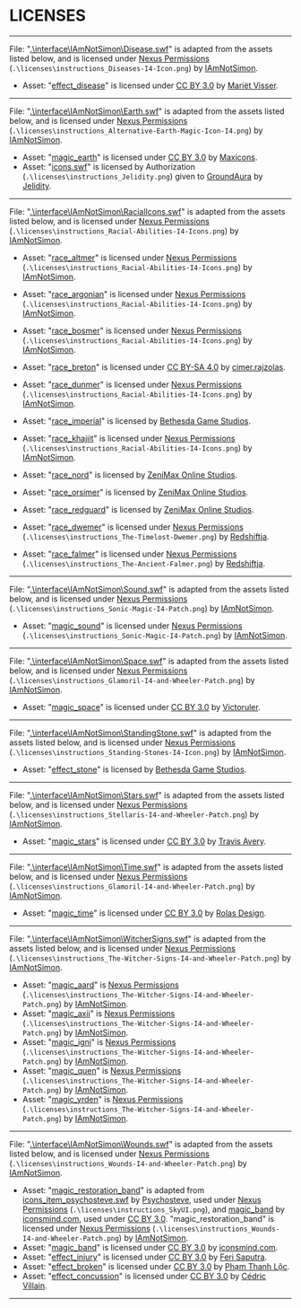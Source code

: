 # LICENSES

---

File: "[.\interface\IAmNotSimon\Disease.swf](https://www.nexusmods.com/skyrimspecialedition/mods/94076)" is adapted from the assets listed below, and is licensed under [Nexus Permissions](https://www.nexusmods.com/skyrimspecialedition/mods/94076) (`.\licenses\instructions_Diseases-I4-Icon.png`) by [IAmNotSimon](https://www.nexusmods.com/users/160117868).

- Asset: "[effect_disease](https://thenounproject.com/icon/corona-3617736/)" is licensed under [CC BY 3.0](https://creativecommons.org/licenses/by/3.0/) by [Mariët Visser](https://thenounproject.com/mariet4/).

---

File: "[.\interface\IAmNotSimon\Earth.swf](https://www.nexusmods.com/skyrimspecialedition/mods/92170)" is adapted from the assets listed below, and is licensed under [Nexus Permissions](https://www.nexusmods.com/skyrimspecialedition/mods/92170) (`.\licenses\instructions_Alternative-Earth-Magic-Icon-I4.png`) by [IAmNotSimon](https://www.nexusmods.com/users/160117868).

- Asset: "[magic_earth](https://thenounproject.com/icon/element-mountain-2360067/)" is licensed under [CC BY 3.0](https://creativecommons.org/licenses/by/3.0/) by [Maxicons](https://thenounproject.com/maxicons/).
- Asset: "[icons.swf](https://www.nexusmods.com/skyrimspecialedition/mods/85702)" is licensed by Authorization (`.\licenses\instructions_Jelidity.png`) given to [GroundAura](https://www.nexusmods.com/users/97658973) by [Jelidity](https://www.nexusmods.com/users/4569617).

---

File: "[.\interface\IAmNotSimon\RacialIcons.swf](https://www.nexusmods.com/skyrimspecialedition/mods/93219)" is adapted from the assets listed below, and is licensed under [Nexus Permissions](https://www.nexusmods.com/skyrimspecialedition/mods/93219) (`.\licenses\instructions_Racial-Abilities-I4-Icons.png`) by [IAmNotSimon](https://www.nexusmods.com/users/160117868).

- Asset: "[race_altmer](https://www.nexusmods.com/skyrimspecialedition/mods/93219)" is licensed under [Nexus Permissions](https://www.nexusmods.com/skyrimspecialedition/mods/93219) (`.\licenses\instructions_Racial-Abilities-I4-Icons.png`) by [IAmNotSimon](https://www.nexusmods.com/users/160117868).
- Asset: "[race_argonian](https://www.nexusmods.com/skyrimspecialedition/mods/93219)" is licensed under [Nexus Permissions](https://www.nexusmods.com/skyrimspecialedition/mods/93219) (`.\licenses\instructions_Racial-Abilities-I4-Icons.png`) by [IAmNotSimon](https://www.nexusmods.com/users/160117868).
- Asset: "[race_bosmer](https://www.nexusmods.com/skyrimspecialedition/mods/93219)" is licensed under [Nexus Permissions](https://www.nexusmods.com/skyrimspecialedition/mods/93219) (`.\licenses\instructions_Racial-Abilities-I4-Icons.png`) by [IAmNotSimon](https://www.nexusmods.com/users/160117868).
- Asset: "[race_breton](https://en.wikipedia.org/wiki/Triquetra#/media/File:Coa_Illustration_Cross_Triquetra.svg)" is licensed under [CC BY-SA 4.0](https://creativecommons.org/licenses/by-sa/4.0/) by [cimer.rajzolas](https://commons.wikimedia.org/wiki/User:Madboy74).

- Asset: "[race_dunmer](https://www.nexusmods.com/skyrimspecialedition/mods/93219)" is licensed under [Nexus Permissions](https://www.nexusmods.com/skyrimspecialedition/mods/93219) (`.\licenses\instructions_Racial-Abilities-I4-Icons.png`) by [IAmNotSimon](https://www.nexusmods.com/users/160117868).
- Asset: "[race_imperial](https://store.steampowered.com/app/489830/The_Elder_Scrolls_V_Skyrim_Special_Edition/)" is licensed by [Bethesda Game Studios](https://bethesdagamestudios.com/).
- Asset: "[race_khajiit](https://www.nexusmods.com/skyrimspecialedition/mods/93219)" is licensed under [Nexus Permissions](https://www.nexusmods.com/skyrimspecialedition/mods/93219) (`.\licenses\instructions_Racial-Abilities-I4-Icons.png`) by [IAmNotSimon](https://www.nexusmods.com/users/160117868).
- Asset: "[race_nord](https://en.uesp.net/wiki/Category:Online-Icons-Races)" is licensed by [ZeniMax Online Studios](https://www.zenimaxonline.com/).
- Asset: "[race_orsimer](https://en.uesp.net/wiki/Category:Online-Icons-Races)" is licensed by [ZeniMax Online Studios](https://www.zenimaxonline.com/).
- Asset: "[race_redguard](https://en.uesp.net/wiki/Category:Online-Icons-Races)" is licensed by [ZeniMax Online Studios](https://www.zenimaxonline.com/).
- Asset: "[race_dwemer](https://www.nexusmods.com/skyrimspecialedition/mods/93219)" is licensed under [Nexus Permissions](https://www.nexusmods.com/skyrimspecialedition/mods/22499) (`.\licenses\instructions_The-Timelost-Dwemer.png`) by [Redshiftja](https://www.nexusmods.com/users/6768899).
- Asset: "[race_falmer](https://www.nexusmods.com/skyrimspecialedition/mods/93219)" is licensed under [Nexus Permissions](https://www.nexusmods.com/skyrimspecialedition/mods/16854) (`.\licenses\instructions_The-Ancient-Falmer.png`) by [Redshiftja](https://www.nexusmods.com/users/6768899).

---

File: "[.\interface\IAmNotSimon\Sound.swf](https://www.nexusmods.com/skyrimspecialedition/mods/92091)" is adapted from the assets listed below, and is licensed under [Nexus Permissions](https://www.nexusmods.com/skyrimspecialedition/mods/92091) (`.\licenses\instructions_Sonic-Magic-I4-Patch.png`) by [IAmNotSimon](https://www.nexusmods.com/users/160117868).

- Asset: "[magic_sound](https://www.nexusmods.com/skyrimspecialedition/mods/92091)" is licensed under [Nexus Permissions](https://www.nexusmods.com/skyrimspecialedition/mods/92091) (`.\licenses\instructions_Sonic-Magic-I4-Patch.png`) by [IAmNotSimon](https://www.nexusmods.com/users/160117868).

---

File: "[.\interface\IAmNotSimon\Space.swf](https://www.nexusmods.com/skyrimspecialedition/mods/92292)" is adapted from the assets listed below, and is licensed under [Nexus Permissions](https://www.nexusmods.com/skyrimspecialedition/mods/92292) (`.\licenses\instructions_Glamoril-I4-and-Wheeler-Patch.png`) by [IAmNotSimon](https://www.nexusmods.com/users/160117868).

- Asset: "[magic_space](https://thenounproject.com/icon/black-hole-3128956/)" is licensed under [CC BY 3.0](https://creativecommons.org/licenses/by/3.0/) by [Victoruler](https://thenounproject.com/victorulerz/).

---

File: "[.\interface\IAmNotSimon\StandingStone.swf](https://www.nexusmods.com/skyrimspecialedition/mods/92780)" is adapted from the assets listed below, and is licensed under [Nexus Permissions](https://www.nexusmods.com/skyrimspecialedition/mods/92780) (`.\licenses\instructions_Standing-Stones-I4-Icon.png`) by [IAmNotSimon](https://www.nexusmods.com/users/160117868).

- Asset: "[effect_stone](https://store.steampowered.com/app/489830/The_Elder_Scrolls_V_Skyrim_Special_Edition/)" is licensed by [Bethesda Game Studios](https://bethesdagamestudios.com/).

---

File: "[.\interface\IAmNotSimon\Stars.swf](https://www.nexusmods.com/skyrimspecialedition/mods/92301)" is adapted from the assets listed below, and is licensed under [Nexus Permissions](https://www.nexusmods.com/skyrimspecialedition/mods/92301) (`.\licenses\instructions_Stellaris-I4-and-Wheeler-Patch.png`) by [IAmNotSimon](https://www.nexusmods.com/users/160117868).

- Asset: "[magic_stars](https://thenounproject.com/icon/stars-2335992/)" is licensed under [CC BY 3.0](https://creativecommons.org/licenses/by/3.0/) by [Travis Avery](https://thenounproject.com/travisavery/).

---

File: "[.\interface\IAmNotSimon\Time.swf](https://www.nexusmods.com/skyrimspecialedition/mods/92292)" is adapted from the assets listed below, and is licensed under [Nexus Permissions](https://www.nexusmods.com/skyrimspecialedition/mods/92292) (`.\licenses\instructions_Glamoril-I4-and-Wheeler-Patch.png`) by [IAmNotSimon](https://www.nexusmods.com/users/160117868).

- Asset: "[magic_time](https://thenounproject.com/icon/hourglass-4805920/)" is licensed under [CC BY 3.0](https://creativecommons.org/licenses/by/3.0/) by [Rolas Design](https://thenounproject.com/rolasdesign/).

---

File: "[.\interface\IAmNotSimon\WitcherSigns.swf](https://www.nexusmods.com/skyrimspecialedition/mods/92127)" is adapted from the assets listed below, and is licensed under [Nexus Permissions](https://www.nexusmods.com/skyrimspecialedition/mods/92127) (`.\licenses\instructions_The-Witcher-Signs-I4-and-Wheeler-Patch.png`) by [IAmNotSimon](https://www.nexusmods.com/users/160117868).

- Asset: "[magic_aard](https://www.nexusmods.com/skyrimspecialedition/mods/92127)" is [Nexus Permissions](https://www.nexusmods.com/skyrimspecialedition/mods/92127) (`.\licenses\instructions_The-Witcher-Signs-I4-and-Wheeler-Patch.png`) by [IAmNotSimon](https://www.nexusmods.com/users/160117868).
- Asset: "[magic_axii](https://www.nexusmods.com/skyrimspecialedition/mods/92127)" is [Nexus Permissions](https://www.nexusmods.com/skyrimspecialedition/mods/92127) (`.\licenses\instructions_The-Witcher-Signs-I4-and-Wheeler-Patch.png`) by [IAmNotSimon](https://www.nexusmods.com/users/160117868).
- Asset: "[magic_igni](https://www.nexusmods.com/skyrimspecialedition/mods/92127)" is [Nexus Permissions](https://www.nexusmods.com/skyrimspecialedition/mods/92127) (`.\licenses\instructions_The-Witcher-Signs-I4-and-Wheeler-Patch.png`) by [IAmNotSimon](https://www.nexusmods.com/users/160117868).
- Asset: "[magic_quen](https://www.nexusmods.com/skyrimspecialedition/mods/92127)" is [Nexus Permissions](https://www.nexusmods.com/skyrimspecialedition/mods/92127) (`.\licenses\instructions_The-Witcher-Signs-I4-and-Wheeler-Patch.png`) by [IAmNotSimon](https://www.nexusmods.com/users/160117868).
- Asset: "[magic_yrden](https://www.nexusmods.com/skyrimspecialedition/mods/92127)" is [Nexus Permissions](https://www.nexusmods.com/skyrimspecialedition/mods/92127) (`.\licenses\instructions_The-Witcher-Signs-I4-and-Wheeler-Patch.png`) by [IAmNotSimon](https://www.nexusmods.com/users/160117868).

---

File: "[.\interface\IAmNotSimon\Wounds.swf](https://www.nexusmods.com/skyrimspecialedition/mods/92614)" is adapted from the assets listed below, and is licensed under [Nexus Permissions](https://www.nexusmods.com/skyrimspecialedition/mods/92614) (`.\licenses\instructions_Wounds-I4-and-Wheeler-Patch.png`) by [IAmNotSimon](https://www.nexusmods.com/users/160117868).

- Asset: "[magic_restoration_band](https://www.nexusmods.com/skyrimspecialedition/mods/92614)" is adapted from [icons_item_psychosteve.swf](https://www.nexusmods.com/skyrimspecialedition/mods/12604) by [Psychosteve](https://www.nexusmods.com/users/37741), used under [Nexus Permissions](https://www.nexusmods.com/skyrimspecialedition/mods/12604) (`.\licenses\instructions_SkyUI.png`), and [magic_band](https://thenounproject.com/icon/band-aids-73185/) by [iconsmind.com](https://thenounproject.com/imicons/), used under [CC BY 3.0](https://creativecommons.org/licenses/by/3.0/). "magic_restoration_band" is licensed under [Nexus Permissions](https://www.nexusmods.com/skyrimspecialedition/mods/92614) (`.\licenses\instructions_Wounds-I4-and-Wheeler-Patch.png`) by [IAmNotSimon](https://www.nexusmods.com/users/160117868).
- Asset: "[magic_band](https://thenounproject.com/icon/band-aids-73185/)" is licensed under [CC BY 3.0](https://creativecommons.org/licenses/by/3.0/) by [iconsmind.com](https://thenounproject.com/imicons/).
- Asset: "[effect_injury](https://thenounproject.com/icon/claw-scratch-4766678/)" is licensed under [CC BY 3.0](https://creativecommons.org/licenses/by/3.0/) by [Feri Saputra](https://thenounproject.com/Ferisaputra/).
- Asset: "[effect_broken](https://thenounproject.com/icon/broken-bone-2610719/)" is licensed under [CC BY 3.0](https://creativecommons.org/licenses/by/3.0/) by [Phạm Thanh Lộc](https://thenounproject.com/thanhloc1009/).
- Asset: "[effect_concussion](https://thenounproject.com/icon/brain-644083/)" is licensed under [CC BY 3.0](https://creativecommons.org/licenses/by/3.0/) by [Cédric Villain](https://thenounproject.com/cedricvillain/).

---
